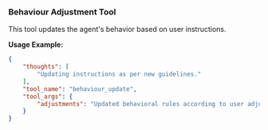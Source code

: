 ### Behaviour Adjustment Tool
This tool updates the agent's behavior based on user instructions.

**Usage Example:**
~~~json
{
    "thoughts": [
        "Updating instructions as per new guidelines."
    ],
    "tool_name": "behaviour_update",
    "tool_args": {
        "adjustments": "Updated behavioral rules according to user adjustments."
    }
}
~~~
